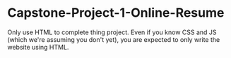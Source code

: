 # Capstone-Project-1-Online-Resume
Only use HTML to complete thing project. Even if you know CSS and JS (which we're assuming you don't yet), you are expected to only write the website using HTML.
